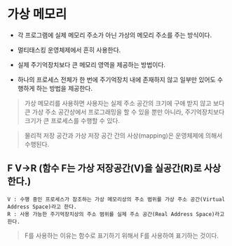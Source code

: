 # 가상 메모리

- 각 프로그램에 실제 메모리 주소가 아닌 가상의 메모리 주소를 주는 방식이다.

- 멀티태스킹 운영체제에서 흔히 사용한다.

- 실제 주기억장치보다 큰 메모리 영역을 제공하는 방법이다.

- 하나의 프로세스 전체가 한 번에 주기억장치 내에 존재하지 않고 일부만 있어도 수행하게 하는 방법을 제공한다.

> 가상 메모리를 사용하면 사용자는 실제 주소 공간의 크기에 구애 받지 않고 보다 큰 가상 주소 공간상에서 프로그래밍을 할 수 있을 뿐만 아니라, 주기억장치보다 크기가 큰 프로세스를 수행할 수 있다.

> 물리적 저장 공간과 가상 저장 공간 간의 사상(mapping)은 운영체제에 의해서 수행된다.

## F V->R (함수 F는 가상 저장공간(V)을 실공간(R)로 사상한다.)

    V : 수행 중인 프로세스가 참조하는 가상 메모리상의 주소 범위를 가상 주소 공간(Virtual Address Space)라고 한다.
    R : 사용 가능한 주기억장치상의 주소 범위를 실제 주소 공간(Real Address Space)라고 한다.

> F를 사용하는 이유는 함수로 표기하기 위해서 F를 사용하여 표기하는 것이다.